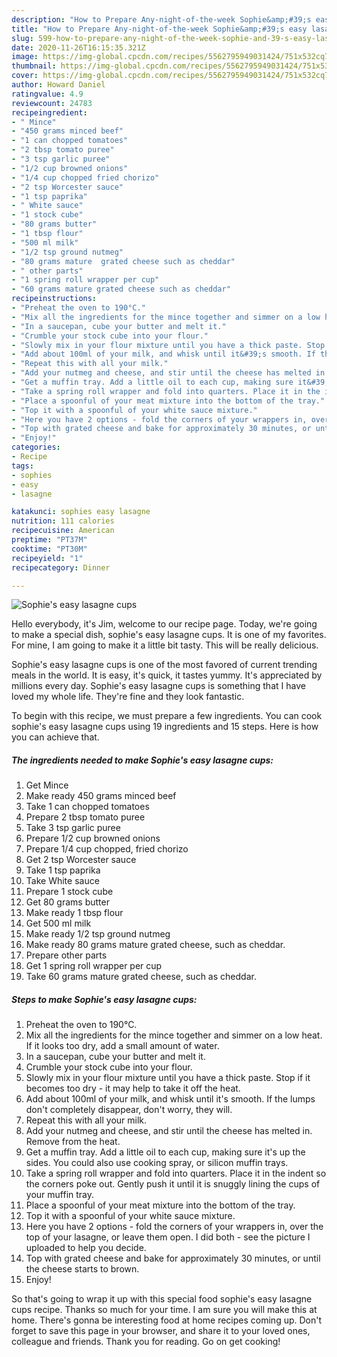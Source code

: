 ```yaml
---
description: "How to Prepare Any-night-of-the-week Sophie&amp;#39;s easy lasagne cups"
title: "How to Prepare Any-night-of-the-week Sophie&amp;#39;s easy lasagne cups"
slug: 599-how-to-prepare-any-night-of-the-week-sophie-and-39-s-easy-lasagne-cups
date: 2020-11-26T16:15:35.321Z
image: https://img-global.cpcdn.com/recipes/5562795949031424/751x532cq70/sophies-easy-lasagne-cups-recipe-main-photo.jpg
thumbnail: https://img-global.cpcdn.com/recipes/5562795949031424/751x532cq70/sophies-easy-lasagne-cups-recipe-main-photo.jpg
cover: https://img-global.cpcdn.com/recipes/5562795949031424/751x532cq70/sophies-easy-lasagne-cups-recipe-main-photo.jpg
author: Howard Daniel
ratingvalue: 4.9
reviewcount: 24783
recipeingredient:
- " Mince"
- "450 grams minced beef"
- "1 can chopped tomatoes"
- "2 tbsp tomato puree"
- "3 tsp garlic puree"
- "1/2 cup browned onions"
- "1/4 cup chopped fried chorizo"
- "2 tsp Worcester sauce"
- "1 tsp paprika"
- " White sauce"
- "1 stock cube"
- "80 grams butter"
- "1 tbsp flour"
- "500 ml milk"
- "1/2 tsp ground nutmeg"
- "80 grams mature  grated cheese such as cheddar"
- " other parts"
- "1 spring roll wrapper per cup"
- "60 grams mature grated cheese such as cheddar"
recipeinstructions:
- "Preheat the oven to 190°C."
- "Mix all the ingredients for the mince together and simmer on a low heat. If it looks too dry, add a small amount of water."
- "In a saucepan, cube your butter and melt it."
- "Crumble your stock cube into your flour."
- "Slowly mix in your flour mixture until you have a thick paste. Stop if it becomes too dry - it may help to take it off the heat."
- "Add about 100ml of your milk, and whisk until it&#39;s smooth. If the lumps don&#39;t completely disappear, don&#39;t worry, they will."
- "Repeat this with all your milk."
- "Add your nutmeg and cheese, and stir until the cheese has melted in. Remove from the heat."
- "Get a muffin tray. Add a little oil to each cup, making sure it&#39;s up the sides. You could also use cooking spray, or silicon muffin trays."
- "Take a spring roll wrapper and fold into quarters. Place it in the indent so the corners poke out. Gently push it until it is snuggly lining the cups of your muffin tray."
- "Place a spoonful of your meat mixture into the bottom of the tray."
- "Top it with a spoonful of your white sauce mixture."
- "Here you have 2 options - fold the corners of your wrappers in, over the top of your lasagne, or leave them open. I did both - see the picture I uploaded to help you decide."
- "Top with grated cheese and bake for approximately 30 minutes, or until the cheese starts to brown."
- "Enjoy!"
categories:
- Recipe
tags:
- sophies
- easy
- lasagne

katakunci: sophies easy lasagne 
nutrition: 111 calories
recipecuisine: American
preptime: "PT37M"
cooktime: "PT30M"
recipeyield: "1"
recipecategory: Dinner

---
```



![Sophie&#39;s easy lasagne cups](https://img-global.cpcdn.com/recipes/5562795949031424/751x532cq70/sophies-easy-lasagne-cups-recipe-main-photo.jpg)

Hello everybody, it's Jim, welcome to our recipe page. Today, we're going to make a special dish, sophie&#39;s easy lasagne cups. It is one of my favorites. For mine, I am going to make it a little bit tasty. This will be really delicious.

Sophie&#39;s easy lasagne cups is one of the most favored of current trending meals in the world. It is easy, it's quick, it tastes yummy. It's appreciated by millions every day. Sophie&#39;s easy lasagne cups is something that I have loved my whole life. They're fine and they look fantastic.




To begin with this recipe, we must prepare a few ingredients. You can cook sophie&#39;s easy lasagne cups using 19 ingredients and 15 steps. Here is how you can achieve that.

<!--inarticleads1-->

##### The ingredients needed to make Sophie&#39;s easy lasagne cups:

1. Get  Mince
1. Make ready 450 grams minced beef
1. Take 1 can chopped tomatoes
1. Prepare 2 tbsp tomato puree
1. Take 3 tsp garlic puree
1. Prepare 1/2 cup browned onions
1. Prepare 1/4 cup chopped, fried chorizo
1. Get 2 tsp Worcester sauce
1. Take 1 tsp paprika
1. Take  White sauce
1. Prepare 1 stock cube
1. Get 80 grams butter
1. Make ready 1 tbsp flour
1. Get 500 ml milk
1. Make ready 1/2 tsp ground nutmeg
1. Make ready 80 grams mature  grated cheese, such as cheddar.
1. Prepare  other parts
1. Get 1 spring roll wrapper per cup
1. Take 60 grams mature grated cheese, such as cheddar.




<!--inarticleads2-->

##### Steps to make Sophie&#39;s easy lasagne cups:

1. Preheat the oven to 190°C.
1. Mix all the ingredients for the mince together and simmer on a low heat. If it looks too dry, add a small amount of water.
1. In a saucepan, cube your butter and melt it.
1. Crumble your stock cube into your flour.
1. Slowly mix in your flour mixture until you have a thick paste. Stop if it becomes too dry - it may help to take it off the heat.
1. Add about 100ml of your milk, and whisk until it&#39;s smooth. If the lumps don&#39;t completely disappear, don&#39;t worry, they will.
1. Repeat this with all your milk.
1. Add your nutmeg and cheese, and stir until the cheese has melted in. Remove from the heat.
1. Get a muffin tray. Add a little oil to each cup, making sure it&#39;s up the sides. You could also use cooking spray, or silicon muffin trays.
1. Take a spring roll wrapper and fold into quarters. Place it in the indent so the corners poke out. Gently push it until it is snuggly lining the cups of your muffin tray.
1. Place a spoonful of your meat mixture into the bottom of the tray.
1. Top it with a spoonful of your white sauce mixture.
1. Here you have 2 options - fold the corners of your wrappers in, over the top of your lasagne, or leave them open. I did both - see the picture I uploaded to help you decide.
1. Top with grated cheese and bake for approximately 30 minutes, or until the cheese starts to brown.
1. Enjoy!




So that's going to wrap it up with this special food sophie&#39;s easy lasagne cups recipe. Thanks so much for your time. I am sure you will make this at home. There's gonna be interesting food at home recipes coming up. Don't forget to save this page in your browser, and share it to your loved ones, colleague and friends. Thank you for reading. Go on get cooking!
